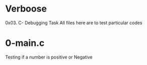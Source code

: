 # Verboose
0x03. C- Debugging Task
All files here are to test particular codes
# 0-main.c
Testing if a number is positive or Negative
